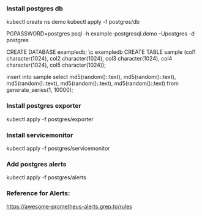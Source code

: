 ### Install postgres db
kubectl create ns demo
kubectl apply -f postgres/db

PGPASSWORD=postgres psql -h example-postgresql.demo -Upostgres -d postgres

CREATE DATABASE exampledb;
\c exampledb
CREATE TABLE sample (col1 character(1024), col2 character(1024), col3 character(1024), col4 character(1024), col5 character(1024));

insert into sample
select
    md5(random()::text),
    md5(random()::text),
    md5(random()::text),
    md5(random()::text),
    md5(random()::text)
from generate_series(1, 10000);

### Install postgres exporter
kubectl apply -f postgres/exporter

### Install servicemonitor
kubectl apply -f postgres/servicemonitor

### Add postgres alerts
kubectl apply -f postgres/alerts

### Reference for Alerts:
https://awesome-prometheus-alerts.grep.to/rules